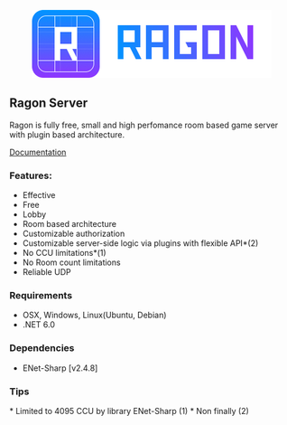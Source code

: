 <p align="center">
  <img src="Images/logo.png">
</p>

## Ragon Server

Ragon is fully free, small and high perfomance room based game server with plugin based architecture.

  <a href="https://www.ragon-server.com/docs/overview">Documentation</a>

### Features:
- Effective
- Free
- Lobby
- Room based architecture
- Сustomizable authorization
- Сustomizable server-side logic via plugins with flexible API*(2)
- No CCU limitations*(1)
- No Room count limitations
- Reliable UDP

### Requirements
- OSX, Windows, Linux(Ubuntu, Debian)
- .NET 6.0

### Dependencies
* ENet-Sharp [v2.4.8]

### Tips
\* Limited to 4095 CCU by library ENet-Sharp (1)
\* Non finally (2)
